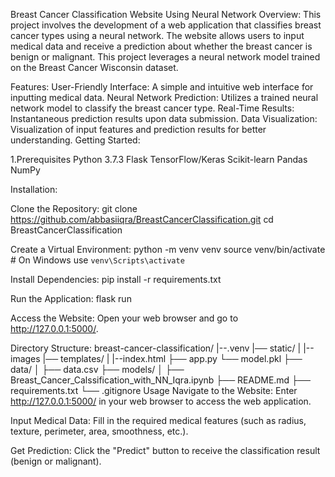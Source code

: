 Breast Cancer Classification Website Using Neural Network
Overview:
This project involves the development of a web application that classifies breast cancer types using a neural network. The website allows users to input medical data and receive a prediction about whether the breast cancer is benign or malignant. This project leverages a neural network model trained on the Breast Cancer Wisconsin dataset.

Features:
User-Friendly Interface: A simple and intuitive web interface for inputting medical data.
Neural Network Prediction: Utilizes a trained neural network model to classify the breast cancer type.
Real-Time Results: Instantaneous prediction results upon data submission.
Data Visualization: Visualization of input features and prediction results for better understanding.
Getting Started:

1.Prerequisites
Python 3.7.3
Flask
TensorFlow/Keras
Scikit-learn
Pandas
NumPy

Installation:

Clone the Repository:
git clone https://github.com/abbasiiqra/BreastCancerClassification.git
cd BreastCancerClassification

Create a Virtual Environment:
python -m venv venv
source venv/bin/activate   # On Windows use `venv\Scripts\activate`

Install Dependencies:
pip install -r requirements.txt

Run the Application:
flask run

Access the Website:
Open your web browser and go to http://127.0.0.1:5000/.

Directory Structure:
breast-cancer-classification/
|--.venv
|── static/
|  |--images
|── templates/
|  |--index.html
├── app.py
└── model.pkl
├── data/
│  ├── data.csv
├── models/
│  ├── Breast_Cancer_Calssification_with_NN_Iqra.ipynb
├── README.md
├── requirements.txt
└── .gitignore
Usage
Navigate to the Website:
Enter http://127.0.0.1:5000/ in your web browser to access the web application.

Input Medical Data:
Fill in the required medical features (such as radius, texture, perimeter, area, smoothness, etc.).

Get Prediction:
Click the "Predict" button to receive the classification result (benign or malignant).


